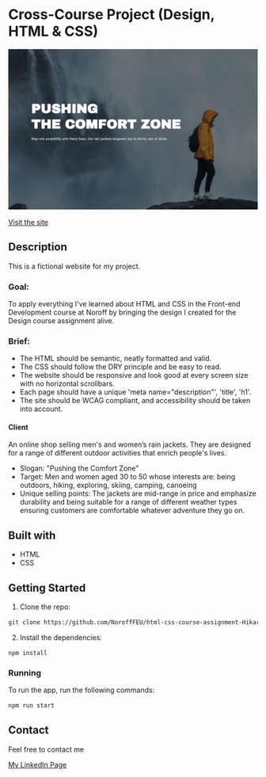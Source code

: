 # Cross-Course Project (Design, HTML & CSS)

![Main visual image for the project 'Rainy Days'](image/README-image.png)

[Visit the site](https://norofffeu.github.io/html-css-course-assignment-Hikari/)

## Description

This is a fictional website for my project.

### Goal:

To apply everything I've learned about HTML and CSS in the Front-end Development course at Noroff by bringing the design I created for the Design course assignment alive.

### Brief:

- The HTML should be semantic, neatly formatted and valid.
- The CSS should follow the DRY principle and be easy to read.
- The website should be responsive and look good at every screen size with no horizontal scrollbars.
- Each page should have a unique 'meta name="description"', 'title', 'h1'.
- The site should be WCAG compliant, and accessibility should be taken into account.

#### Client

An online shop selling men's and women’s rain jackets. They are designed for a range of different outdoor activities that enrich people's lives.

- Slogan: "Pushing the Comfort Zone"
- Target: Men and women aged 30 to 50 whose interests are: being outdoors, hiking, exploring, skiing, camping, canoeing
- Unique selling points: The jackets are mid-range in price and emphasize durability and being suitable for a range of different weather types ensuring customers are comfortable whatever adventure they go on.

## Built with

- HTML
- CSS

## Getting Started

1. Clone the repo:

```bash
git clone https://github.com/NoroffFEU/html-css-course-assignment-Hikari.git
```

2. Install the dependencies:

```
npm install
```

### Running

To run the app, run the following commands:

```bash
npm run start
```

## Contact

Feel free to contact me

[My LinkedIn Page](https://www.linkedin.com/in/hikari-%C3%B8verby-957493241)
